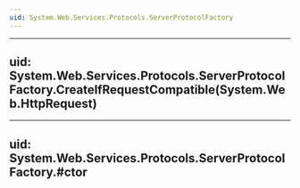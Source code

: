 ```yaml
---
uid: System.Web.Services.Protocols.ServerProtocolFactory
---
```


---
uid: System.Web.Services.Protocols.ServerProtocolFactory.CreateIfRequestCompatible(System.Web.HttpRequest)
---

---
uid: System.Web.Services.Protocols.ServerProtocolFactory.#ctor
---
